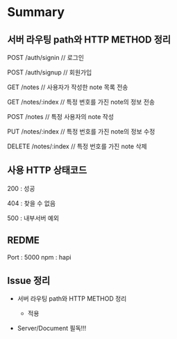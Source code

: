 Summary
=======

서버 라우팅 path와 HTTP METHOD 정리
-----------------------------------

POST /auth/signin // 로그인

POST /auth/signup // 회원가입

GET /notes // 사용자가 작성한 note 목록 전송

GET /notes/:index // 특정 번호를 가진 note의 정보 전송

POST /notes // 특정 사용자의 note 작성

PUT /notes/:index // 특정 번호를 가진 note의 정보 수정

DELETE /notes/:index // 특정 번호를 가진 note 삭제


사용 HTTP 상태코드
------------------


200 : 성공

404 : 찾을 수 없음

500 : 내부서버 예외

REDME
-----
Port : 5000
npm : hapi

Issue 정리
----------

* 서버 라우팅 path와 HTTP METHOD 정리
	
	* 적용

* Server/Document 필독!!!
